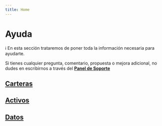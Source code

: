```yaml
---
title: Home
---
```

# Ayuda

<aside>
ℹ️ En esta sección trataremos de poner toda la información necesaria para ayudarte.

Si tienes cualquier pregunta, comentario, propuesta o mejora adicional, no dudes en escribirnos a través del **[Panel de Soporte](https://leandigital.atlassian.net/servicedesk/customer/portal/3)**

</aside>

## [Carteras](Portfolios/)

## [Activos](Assets/)

## [Datos](Data/)
